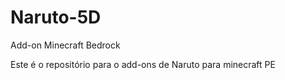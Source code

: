 # Naruto-5D
 Add-on Minecraft Bedrock
 
 Este é o repositório para o add-ons de Naruto para minecraft PE

